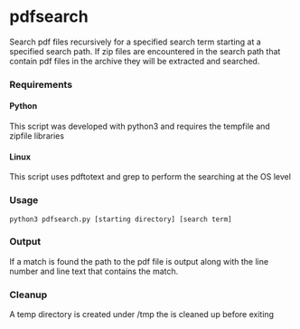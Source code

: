 # pdfsearch
Search pdf files recursively for a specified search term starting at a specified search path.  If zip files are encountered in the search path that contain pdf files in the archive they will be extracted and searched.

### Requirements
#### Python
This script was developed with python3 and requires the tempfile and zipfile libraries
#### Linux
This script uses pdftotext and grep to perform the searching at the OS level

### Usage
```
python3 pdfsearch.py [starting directory] [search term]
```

### Output
If a match is found the path to the pdf file is output along with the line number and line text that contains the match.

### Cleanup
A temp directory is created under /tmp the is cleaned up before exiting
